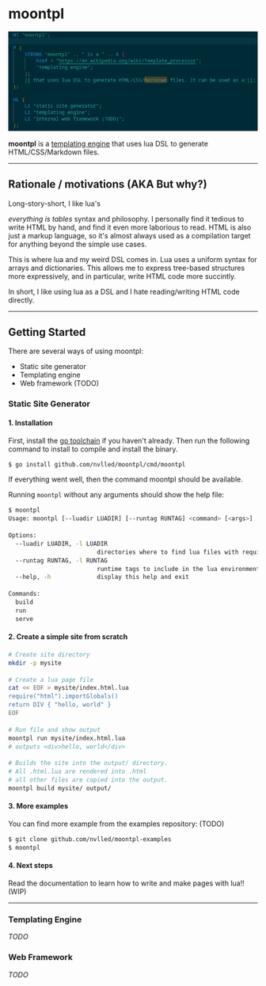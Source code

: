 # moontpl

![](sample.png)



**moontpl** is a [templating engine](https://en.wikipedia.org/wiki/Template_processor) that uses lua DSL to generate HTML/CSS/Markdown files.

-----------------

## Rationale / motivations (AKA But why?)

Long-story-short, I like lua's 

*everything is tables* syntax and philosophy. I personally find it tedious to write HTML by hand, and find it even more laborious to read. HTML is also just a markup language, so it's almost always used as a compilation target for anything beyond the simple use cases.

This is where lua and my weird DSL comes in. Lua uses a uniform syntax for arrays and dictionaries. This allows me to express tree-based structures more expressively, and in particular, write HTML code more succintly.

In short, I like using lua as a DSL and I hate reading/writing HTML code directly.

-----------------

## Getting Started

There are several ways of using moontpl:

-  Static site generator 
-  Templating engine 
-  Web framework (TODO)

### Static Site Generator

#### 1. Installation

First, install the [go toolchain](https://go.dev/doc/install) if you haven't already. Then run the following command to install to compile and install the binary.

```bash
$ go install github.com/nvlled/moontpl/cmd/moontpl
```

If everything went well, then the command moontpl should be available.

Running `moontpl` without any arguments should show the help file:

```bash
$ moontpl
Usage: moontpl [--luadir LUADIR] [--runtag RUNTAG] <command> [<args>]

Options:
  --luadir LUADIR, -l LUADIR
                         directories where to find lua files with require(), automatically includes SITEDIR
  --runtag RUNTAG, -l RUNTAG
                         runtime tags to include in the lua environment
  --help, -h             display this help and exit

Commands:
  build
  run
  serve
```

#### 2. Create a simple site from scratch

```bash
# Create site directory
mkdir -p mysite

# Create a lua page file
cat << EOF > mysite/index.html.lua
require("html").importGlobals()
return DIV { "hello, world" }
EOF

# Run file and show output
moontpl run mysite/index.html.lua
# outputs <div>hello, world</div>

# Builds the site into the output/ directory.
# All .html.lua are rendered into .html
# all other files are copied into the output.
moontpl build mysite/ output/
```

#### 3. More examples

You can find more example from the examples repository: (TODO)

```bash
$ git clone github.com/nvlled/moontpl-examples
$ moontpl
```

#### 4. Next steps

Read the documentation to learn how to write and make pages with lua!! (WIP)

-----------------

### Templating Engine

*TODO*

### Web Framework

*TODO*
